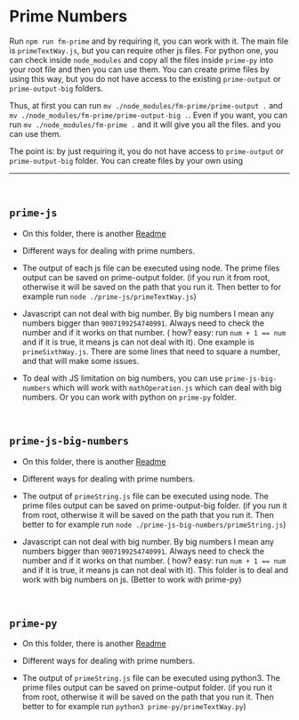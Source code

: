 # Prime Numbers

Run `npm run fm-prime` and by requiring it, you can work with it. The main file is `primeTextWay.js`, but you can require other js files. For python one, you can check inside `node_modules` and copy all the files inside `prime-py` into your root file and then you can use them. You can create prime files by using this way, but you do not have access to the existing `prime-output` or `prime-output-big` folders.

Thus, at first you can run `mv ./node_modules/fm-prime/prime-output .` and `mv ./node_modules/fm-prime/prime-output-big .`. Even if you want, you can run `mv ./node_modules/fm-prime .` and it will give you all the files. and you can use them.

The point is: by just requiring it, you do not have access to `prime-output` or `prime-output-big` folder. You can create files by your own using

<hr>
<br>

## `prime-js`

- On this folder, there is another [Readme](./prime-js/ReadMe.md)

- Different ways for dealing with prime numbers.

- The output of each js file can be executed using node. The prime files output can be saved on prime-output folder. (if you run it from root, otherwise it will be saved on the path that you run it. Then better to for example run `node ./prime-js/primeTextWay.js`)

- Javascript can not deal with big number. By big numbers I mean any numbers bigger than `9007199254740991`. Always need to check the number and if it works on that number. ( how? easy: run `num + 1 == num` and if it is true, it means js can not deal with it). One example is `primeSixthWay.js`. There are some lines that need to square a number, and that will make some issues.

- To deal with JS limitation on big numbers, you can use `prime-js-big-numbers` which will work with `mathOperation.js` which can deal with big numbers. Or you can work with python on `prime-py` folder.

<br>

## `prime-js-big-numbers`

- On this folder, there is another [Readme](./prime-js-big-numbers/ReadMe.md)

- Different ways for dealing with prime numbers.

- The output of `primeString.js` file can be executed using node. The prime files output can be saved on prime-output-big folder. (if you run it from root, otherwise it will be saved on the path that you run it. Then better to for example run `node ./prime-js-big-numbers/primeString.js`)

- Javascript can not deal with big number. By big numbers I mean any numbers bigger than `9007199254740991`. Always need to check the number and if it works on that number. ( how? easy: run `num + 1 == num` and if it is true, it means js can not deal with it). This folder is to deal and work with big numbers on js. (Better to work with prime-py)

<br>

## `prime-py`

- On this folder, there is another [Readme](./prime-py/ReadMe.md)

- Different ways for dealing with prime numbers.

- The output of `primeString.js` file can be executed using python3. The prime files output can be saved on prime-output folder. (if you run it from root, otherwise it will be saved on the path that you run it. Then better to for example run `python3 prime-py/primeTextWay.py`)
